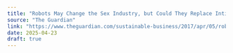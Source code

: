 ```yaml
---
title: "Robots May Change the Sex Industry, but Could They Replace Intimacy?"
source: "The Guardian"
link: "https://www.theguardian.com/sustainable-business/2017/apr/05/robots-may-change-the-sex-industry-but-could-they-replace-intimacy?CMP=share_btn_tw"
date: 2025-04-23
draft: true
---
```


